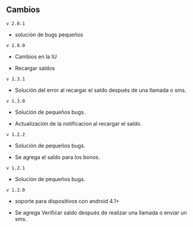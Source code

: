 ## Cambios
```v 2.0.1```
* solución de bugs pequeños

```v 2.0.0```
* Cambios en la IU
+ Recargar saldos

```v 1.3.1```
* Solución del error al recargar el saldo después de una llamada o sms.

```v 1.3.0```
* Solución de pequeños bugs.
+ Actualización de la notificacion al recargar el saldo.

```v 1.2.2```
* Solución de pequeños bugs.
+ Se agrega el saldo para los bonos.

```v 1.2.1```
* Solución de pequeños bugs.

```v 1.2.0```
* soporte para dispositivos con android 4.1+
+ Se agrega Verificar saldo después de realizar una llamada o enviar un sms.
